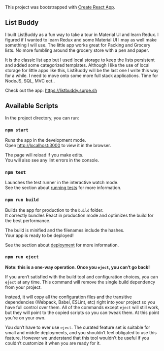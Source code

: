This project was bootstrapped with [Create React App](https://github.com/facebook/create-react-app).

## List Buddy
I built ListBuddy as a fun way to take a tour in Material UI and learn Redux.
I figured if I wanted to learn Redux and some Material UI I may as well make something I will use.
The little app works great for Packing and Grocery lists. No more fumbling around the grocery store
with a pen and paper.

It is the classic list app but I used local storage to keep the lists persistent and added some categorized templates.
Although I like the use of local storage for little apps like this, ListBuddy will be the last one I write this way for a while.
I need to move onto some more full stack applications. Time for NodeJS, SQL, MVC ect..


Check out the app: https://listbuddy.surge.sh

## Available Scripts

In the project directory, you can run:

### `npm start`

Runs the app in the development mode.<br>
Open [http://localhost:3000](http://localhost:3000) to view it in the browser.

The page will reload if you make edits.<br>
You will also see any lint errors in the console.

### `npm test`

Launches the test runner in the interactive watch mode.<br>
See the section about [running tests](https://facebook.github.io/create-react-app/docs/running-tests) for more information.

### `npm run build`

Builds the app for production to the `build` folder.<br>
It correctly bundles React in production mode and optimizes the build for the best performance.

The build is minified and the filenames include the hashes.<br>
Your app is ready to be deployed!

See the section about [deployment](https://facebook.github.io/create-react-app/docs/deployment) for more information.

### `npm run eject`

**Note: this is a one-way operation. Once you `eject`, you can’t go back!**

If you aren’t satisfied with the build tool and configuration choices, you can `eject` at any time. This command will remove the single build dependency from your project.

Instead, it will copy all the configuration files and the transitive dependencies (Webpack, Babel, ESLint, etc) right into your project so you have full control over them. All of the commands except `eject` will still work, but they will point to the copied scripts so you can tweak them. At this point you’re on your own.

You don’t have to ever use `eject`. The curated feature set is suitable for small and middle deployments, and you shouldn’t feel obligated to use this feature. However we understand that this tool wouldn’t be useful if you couldn’t customize it when you are ready for it.

